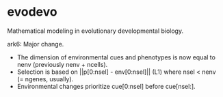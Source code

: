 # evodevo
Mathematical modeling in evolutionary developmental biology.

ark6: Major change.
* The dimension of environmental cues and phenotypes is now equal to nenv (previously nenv + ncells).
* Selection is based on ||p[0:nsel] - env[0:nsel]|| (L1) where nsel < nenv (= ngenes, usually).
* Environmental changes prioritize cue[0:nsel] before cue[nsel:].